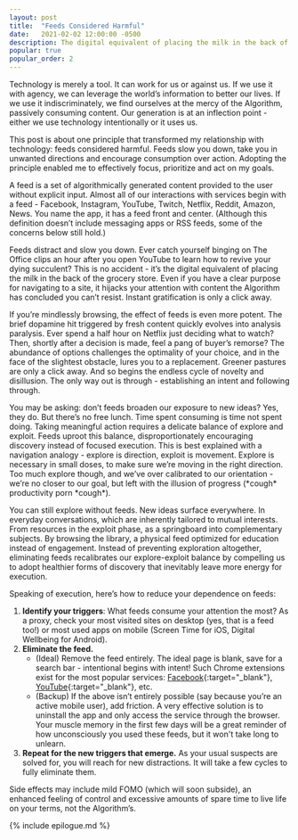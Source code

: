 ```yaml
---
layout: post
title:  "Feeds Considered Harmful"
date:   2021-02-02 12:00:00 -0500
description: The digital equivalent of placing the milk in the back of the grocery store.
popular: true
popular_order: 2
---
```

Technology is merely a tool. It can work for us or against us. If we use it with agency, we can leverage the world’s information to better our lives. If we use it indiscriminately, we find ourselves at the mercy of the Algorithm, passively consuming content. Our generation is at an inflection point - either we use technology intentionally or it uses us.

This post is about one principle that transformed my relationship with technology: feeds considered harmful. Feeds slow you down, take you in unwanted directions and encourage consumption over action. Adopting the principle enabled me to effectively focus, prioritize and act on my goals.

A feed is a set of algorithmically generated content provided to the user without explicit input. Almost all of our interactions with services begin with a feed - Facebook, Instagram, YouTube, Twitch, Netflix, Reddit, Amazon, News. You name the app, it has a feed front and center. (Although this definition doesn’t include messaging apps or RSS feeds, some of the concerns below still hold.)

Feeds distract and slow you down. Ever catch yourself binging on The Office clips an hour after you open YouTube to learn how to revive your dying succulent? This is no accident - it’s the digital equivalent of placing the milk in the back of the grocery store. Even if you have a clear purpose for navigating to a site, it hijacks your attention with content the Algorithm has concluded you can’t resist. Instant gratification is only a click away.

If you’re mindlessly browsing, the effect of feeds is even more potent. The brief dopamine hit triggered by fresh content quickly evolves into analysis paralysis. Ever spend a half hour on Netflix just deciding what to watch? Then, shortly after a decision is made, feel a pang of buyer’s remorse? The abundance of options challenges the optimality of your choice, and in the face of the slightest obstacle, lures you to a replacement. Greener pastures are only a click away. And so begins the endless cycle of novelty and disillusion. The only way out is through - establishing an intent and following through.

You may be asking: don’t feeds broaden our exposure to new ideas? Yes, they do. But there’s no free lunch. Time spent consuming is time not spent doing. Taking meaningful action requires a delicate balance of explore and exploit. Feeds uproot this balance, disproportionately encouraging discovery instead of focused execution. This is best explained with a navigation analogy - explore is direction, exploit is movement. Explore is necessary in small doses, to make sure we’re moving in the right direction. Too much explore though, and we’ve over calibrated to our orientation - we’re no closer to our goal, but left with the illusion of progress (\*cough\* productivity porn \*cough\*). 

You can still explore without feeds. New ideas surface everywhere. In everyday conversations, which are inherently tailored to mutual interests. From resources in the exploit phase, as a springboard into complementary subjects. By browsing the library, a physical feed optimized for education instead of engagement. Instead of preventing exploration altogether, eliminating feeds recalibrates our explore-exploit balance by compelling us to adopt healthier forms of discovery that inevitably leave more energy for execution.

Speaking of execution, here’s how to reduce your dependence on feeds:
1. **Identify your triggers**: What feeds consume your attention the most? As a proxy, check your most visited sites on desktop (yes, that is a feed too!) or most used apps on mobile (Screen Time for iOS, Digital Wellbeing for Android).
1. **Eliminate the feed.**
	* (Ideal) Remove the feed entirely. The ideal page is blank, save for a search bar - intentional begins with intent! Such Chrome extensions exist for the most popular services: [Facebook](https://chrome.google.com/webstore/detail/news-feed-eradicator-for/fjcldmjmjhkklehbacihaiopjklihlgg?hl=en){:target="_blank"}, [YouTube](https://chrome.google.com/webstore/detail/remove-youtube-recommende/khncfooichmfjbepaaaebmommgaepoid?hl=en){:target="_blank"}, etc. 
	* (Backup) If the above isn’t entirely possible (say because you’re an active mobile user), add friction. A very effective solution is to uninstall the app and only access the service through the browser. Your muscle memory in the first few days will be a great reminder of how unconsciously you used these feeds, but it won't take long to unlearn.
1. **Repeat for the new triggers that emerge.** As your usual suspects are solved for, you will reach for new distractions. It will take a few cycles to fully eliminate them.

Side effects may include mild FOMO (which will soon subside), an enhanced feeling of control and excessive amounts of spare time to live life on your terms, not the Algorithm’s.

{% include epilogue.md %}

<!-- {::options parse_block_html="true" /}
<div class="highlight-card">
*Want to use technology more intentionally, but keep getting sucked back in? Join a Moai - an intimate social support group that holds you accountable, provides motivation and lets you learn from other's mistakes. **Sign up [here](https://forms.gle/3STBq7mkP1Z5SczC6){:target="_blank"}.***
</div> -->